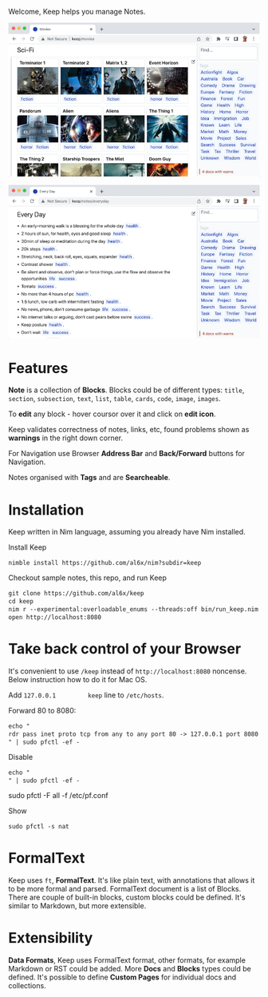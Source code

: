 Welcome, Keep helps you manage Notes.

![](docs/keep1.png)

![](docs/keep2.png)

# Features

**Note** is a collection of **Blocks**. Blocks could be of different types: `title`, `section`, `subsection`, `text`, `list`, `table`, `cards`, `code`, `image`, `images`.

To **edit** any block - hover coursor over it and click on **edit icon**.

Keep validates correctness of notes, links, etc, found problems shown as **warnings** in the right down corner.

For Navigation use Browser **Address Bar** and **Back/Forward** buttons for Navigation.

Notes organised with **Tags** and are **Searcheable**.

# Installation

Keep written in Nim language, assuming you already have Nim installed.

Install Keep

```
nimble install https://github.com/al6x/nim?subdir=keep
```

Checkout sample notes, this repo, and run Keep

```
git clone https://github.com/al6x/keep
cd keep
nim r --experimental:overloadable_enums --threads:off bin/run_keep.nim
open http://localhost:8080
```

# Take back control of your Browser

It's convenient to use `/keep` instead of `http://localhost:8080` noncense. Below instruction how to do it for Mac OS.

Add `127.0.0.1         keep` line to `/etc/hosts`.

Forward 80 to 8080:

```
echo "
rdr pass inet proto tcp from any to any port 80 -> 127.0.0.1 port 8080
" | sudo pfctl -ef -
```

Disable

```
echo "
" | sudo pfctl -ef -
```

sudo pfctl -F all -f /etc/pf.conf

Show

```
sudo pfctl -s nat
```

# FormalText

Keep uses `ft`, **FormalText**. It's like plain text, with annotations that allows it to be more formal and parsed. FormalText document is a list of Blocks. There are couple of built-in blocks, custom blocks could be defined. It's similar to Markdown, but more extensible.

# Extensibility

**Data Formats**, Keep uses FormalText format, other formats, for example Markdown or RST could be added. More **Docs** and **Blocks** types could be defined. It's possible to define **Custom Pages** for individual docs and collections.